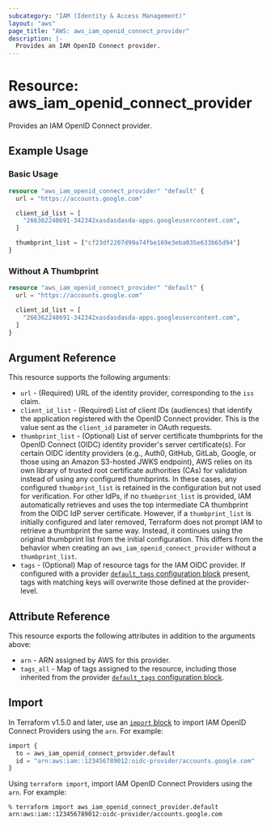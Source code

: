 ```yaml
---
subcategory: "IAM (Identity & Access Management)"
layout: "aws"
page_title: "AWS: aws_iam_openid_connect_provider"
description: |-
  Provides an IAM OpenID Connect provider.
---
```


# Resource: aws_iam_openid_connect_provider

Provides an IAM OpenID Connect provider.

## Example Usage

### Basic Usage

```terraform
resource "aws_iam_openid_connect_provider" "default" {
  url = "https://accounts.google.com"

  client_id_list = [
    "266362248691-342342xasdasdasda-apps.googleusercontent.com",
  ]

  thumbprint_list = ["cf23df2207d99a74fbe169e3eba035e633b65d94"]
}
```

### Without A Thumbprint

```terraform
resource "aws_iam_openid_connect_provider" "default" {
  url = "https://accounts.google.com"

  client_id_list = [
    "266362248691-342342xasdasdasda-apps.googleusercontent.com",
  ]
}
```

## Argument Reference

This resource supports the following arguments:

* `url` - (Required) URL of the identity provider, corresponding to the `iss` claim.
* `client_id_list` - (Required) List of client IDs (audiences) that identify the application registered with the OpenID Connect provider. This is the value sent as the `client_id` parameter in OAuth requests.
* `thumbprint_list` - (Optional) List of server certificate thumbprints for the OpenID Connect (OIDC) identity provider's server certificate(s). For certain OIDC identity providers (e.g., Auth0, GitHub, GitLab, Google, or those using an Amazon S3-hosted JWKS endpoint), AWS relies on its own library of trusted root certificate authorities (CAs) for validation instead of using any configured thumbprints. In these cases, any configured `thumbprint_list` is retained in the configuration but not used for verification. For other IdPs, if no `thumbprint_list` is provided, IAM automatically retrieves and uses the top intermediate CA thumbprint from the OIDC IdP server certificate. However, if a `thumbprint_list` is initially configured and later removed, Terraform does not prompt IAM to retrieve a thumbprint the same way. Instead, it continues using the original thumbprint list from the initial configuration. This differs from the behavior when creating an `aws_iam_openid_connect_provider` without a `thumbprint_list`.
* `tags` - (Optional) Map of resource tags for the IAM OIDC provider. If configured with a provider [`default_tags` configuration block](https://registry.terraform.io/providers/hashicorp/aws/latest/docs#default_tags-configuration-block) present, tags with matching keys will overwrite those defined at the provider-level.

## Attribute Reference

This resource exports the following attributes in addition to the arguments above:

* `arn` - ARN assigned by AWS for this provider.
* `tags_all` - Map of tags assigned to the resource, including those inherited from the provider [`default_tags` configuration block](https://registry.terraform.io/providers/hashicorp/aws/latest/docs#default_tags-configuration-block).

## Import

In Terraform v1.5.0 and later, use an [`import` block](https://developer.hashicorp.com/terraform/language/import) to import IAM OpenID Connect Providers using the `arn`. For example:

```terraform
import {
  to = aws_iam_openid_connect_provider.default
  id = "arn:aws:iam::123456789012:oidc-provider/accounts.google.com"
}
```

Using `terraform import`, import IAM OpenID Connect Providers using the `arn`. For example:

```console
% terraform import aws_iam_openid_connect_provider.default arn:aws:iam::123456789012:oidc-provider/accounts.google.com
```
